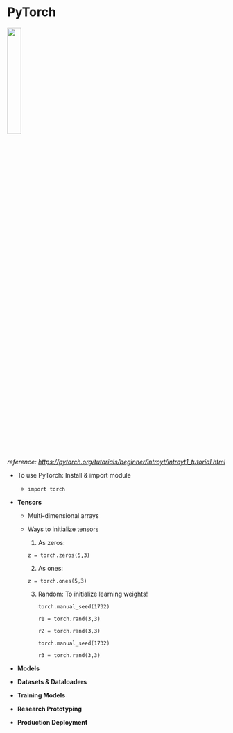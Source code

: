 # PyTorch
<img src="https://user-images.githubusercontent.com/54840122/233464516-8a8b2be0-a533-49ab-9e2a-6aa579bac553.png"
style="width:25%;height:25%;">

<i>reference: <a>https://pytorch.org/tutorials/beginner/introyt/introyt1_tutorial.html</a></i>

- To use PyTorch: Install & import module
  - `import torch`
- **Tensors**
  - Multi-dimensional arrays
  - Ways to initialize tensors
    1. As zeros:
    
      `z = torch.zeros(5,3)`
    
    2. As ones:
    
      `z = torch.ones(5,3)`
    
    3. Random: To initialize learning weights!
       
       `torch.manual_seed(1732)`
       
       `r1 = torch.rand(3,3)`
       
       `r2 = torch.rand(3,3)`
       
       `torch.manual_seed(1732)`
       
       `r3 = torch.rand(3,3)`
       
- **Models**
- **Datasets & Dataloaders**
- **Training Models**
- **Research Prototyping**
- **Production Deployment**
